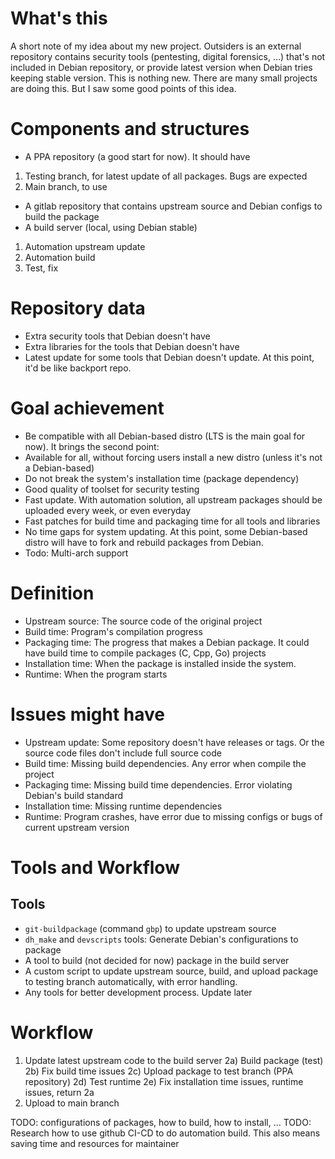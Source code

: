 # What's this
A short note of my idea about my new project. Outsiders is an external repository contains security tools (pentesting, digital forensics, ...) that's not included in Debian repository, or provide latest version when Debian tries keeping stable version. This is nothing new. There are many small projects are doing this. But I saw some good points of this idea.
# Components and structures
- A PPA repository (a good start for now). It should have
1. Testing branch, for latest update of all packages. Bugs are expected
2. Main branch, to use
- A gitlab repository that contains upstream source and Debian configs to build the package
- A build server (local, using Debian stable)
1. Automation upstream update
2. Automation build
3. Test, fix
# Repository data
- Extra security tools that Debian doesn't have
- Extra libraries for the tools that Debian doesn't have
- Latest update for some tools that Debian doesn't update. At this point, it'd be like backport repo.
# Goal achievement
- Be compatible with all Debian-based distro (LTS is the main goal for now). It brings the second point:
- Available for all, without forcing users install a new distro (unless it's not a Debian-based)
- Do not break the system's installation time (package dependency)
- Good quality of toolset for security testing
- Fast update. With automation solution, all upstream packages should be uploaded every week, or even everyday
- Fast patches for build time and packaging time for all tools and libraries
- No time gaps for system updating. At this point, some Debian-based distro will have to fork and rebuild packages from Debian.
- Todo: Multi-arch support
# Definition
- Upstream source: The source code of the original project
- Build time: Program's compilation progress
- Packaging time: The progress that makes a Debian package. It could have build time to compile packages (C, Cpp, Go) projects
- Installation time: When the package is installed inside the system.
- Runtime: When the program starts
# Issues might have
- Upstream update: Some repository doesn't have releases or tags. Or the source code files don't include full source code
- Build time: Missing build dependencies. Any error when compile the project
- Packaging time: Missing build time dependencies. Error violating Debian's build standard
- Installation time: Missing runtime dependencies 
- Runtime: Program crashes, have error due to missing configs or bugs of current upstream version
# Tools and Workflow
## Tools
- `git-buildpackage` (command `gbp`) to update upstream source
- `dh_make` and `devscripts` tools: Generate Debian's configurations to package
- A tool to build (not decided for now) package in the build server
- A custom script to update upstream source, build, and upload package to testing branch automatically, with error handling.
- Any tools for better development process. Update later
# Workflow
1. Update latest upstream code to the build server
2a) Build package (test)
2b) Fix build time issues
2c) Upload package to test branch (PPA repository)
2d) Test runtime
2e) Fix installation time issues, runtime issues, return 2a
3. Upload to main branch

TODO: configurations of packages, how to build, how to install, ...
TODO: Research how to use github CI-CD to do automation build. This also means saving time and resources for maintainer